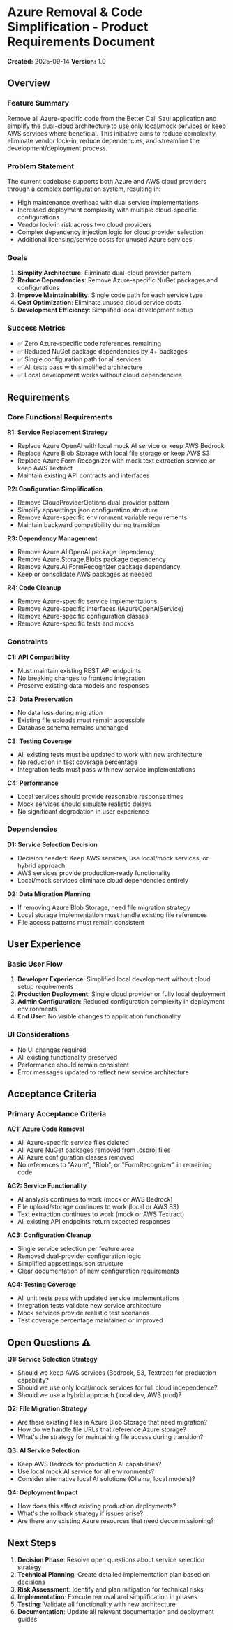 # Azure Removal & Code Simplification - Product Requirements Document

**Created:** 2025-09-14
**Version:** 1.0

## Overview

### Feature Summary
Remove all Azure-specific code from the Better Call Saul application and simplify the dual-cloud architecture to use only local/mock services or keep AWS services where beneficial. This initiative aims to reduce complexity, eliminate vendor lock-in, reduce dependencies, and streamline the development/deployment process.

### Problem Statement
The current codebase supports both Azure and AWS cloud providers through a complex configuration system, resulting in:
- High maintenance overhead with dual service implementations
- Increased deployment complexity with multiple cloud-specific configurations
- Vendor lock-in risk across two cloud providers
- Complex dependency injection logic for cloud provider selection
- Additional licensing/service costs for unused Azure services

### Goals
1. **Simplify Architecture**: Eliminate dual-cloud provider pattern
2. **Reduce Dependencies**: Remove Azure-specific NuGet packages and configurations
3. **Improve Maintainability**: Single code path for each service type
4. **Cost Optimization**: Eliminate unused cloud service costs
5. **Development Efficiency**: Simplified local development setup

### Success Metrics
- ✅ Zero Azure-specific code references remaining
- ✅ Reduced NuGet package dependencies by 4+ packages
- ✅ Single configuration path for all services
- ✅ All tests pass with simplified architecture
- ✅ Local development works without cloud dependencies

## Requirements

### Core Functional Requirements

**R1: Service Replacement Strategy**
- Replace Azure OpenAI with local mock AI service or keep AWS Bedrock
- Replace Azure Blob Storage with local file storage or keep AWS S3
- Replace Azure Form Recognizer with mock text extraction service or keep AWS Textract
- Maintain existing API contracts and interfaces

**R2: Configuration Simplification**
- Remove CloudProviderOptions dual-provider pattern
- Simplify appsettings.json configuration structure
- Remove Azure-specific environment variable requirements
- Maintain backward compatibility during transition

**R3: Dependency Management**
- Remove Azure.AI.OpenAI package dependency
- Remove Azure.Storage.Blobs package dependency
- Remove Azure.AI.FormRecognizer package dependency
- Keep or consolidate AWS packages as needed

**R4: Code Cleanup**
- Remove Azure-specific service implementations
- Remove Azure-specific interfaces (IAzureOpenAIService)
- Remove Azure-specific configuration classes
- Remove Azure-specific tests and mocks

### Constraints

**C1: API Compatibility**
- Must maintain existing REST API endpoints
- No breaking changes to frontend integration
- Preserve existing data models and responses

**C2: Data Preservation**
- No data loss during migration
- Existing file uploads must remain accessible
- Database schema remains unchanged

**C3: Testing Coverage**
- All existing tests must be updated to work with new architecture
- No reduction in test coverage percentage
- Integration tests must pass with new service implementations

**C4: Performance**
- Local services should provide reasonable response times
- Mock services should simulate realistic delays
- No significant degradation in user experience

### Dependencies

**D1: Service Selection Decision**
- Decision needed: Keep AWS services, use local/mock services, or hybrid approach
- AWS services provide production-ready functionality
- Local/mock services eliminate cloud dependencies entirely

**D2: Data Migration Planning**
- If removing Azure Blob Storage, need file migration strategy
- Local storage implementation must handle existing file references
- File access patterns must remain consistent

## User Experience

### Basic User Flow
1. **Developer Experience**: Simplified local development without cloud setup requirements
2. **Production Deployment**: Single cloud provider or fully local deployment
3. **Admin Configuration**: Reduced configuration complexity in deployment environments
4. **End User**: No visible changes to application functionality

### UI Considerations
- No UI changes required
- All existing functionality preserved
- Performance should remain consistent
- Error messages updated to reflect new service architecture

## Acceptance Criteria

### Primary Acceptance Criteria

**AC1: Azure Code Removal**
- All Azure-specific service files deleted
- All Azure NuGet packages removed from .csproj files
- All Azure configuration classes removed
- No references to "Azure", "Blob", or "FormRecognizer" in remaining code

**AC2: Service Functionality**
- AI analysis continues to work (mock or AWS Bedrock)
- File upload/storage continues to work (local or AWS S3)
- Text extraction continues to work (mock or AWS Textract)
- All existing API endpoints return expected responses

**AC3: Configuration Cleanup**
- Single service selection per feature area
- Removed dual-provider configuration logic
- Simplified appsettings.json structure
- Clear documentation of new configuration requirements

**AC4: Testing Coverage**
- All unit tests pass with updated service implementations
- Integration tests validate new service architecture
- Mock services provide realistic test scenarios
- Test coverage percentage maintained or improved

## Open Questions ⚠️

**Q1: Service Selection Strategy**
- Should we keep AWS services (Bedrock, S3, Textract) for production capability?
- Should we use only local/mock services for full cloud independence?
- Should we use a hybrid approach (local dev, AWS prod)?

**Q2: File Migration Strategy**
- Are there existing files in Azure Blob Storage that need migration?
- How do we handle file URLs that reference Azure storage?
- What's the strategy for maintaining file access during transition?

**Q3: AI Service Selection**
- Keep AWS Bedrock for production AI capabilities?
- Use local mock AI service for all environments?
- Consider alternative local AI solutions (Ollama, local models)?

**Q4: Deployment Impact**
- How does this affect existing production deployments?
- What's the rollback strategy if issues arise?
- Are there any existing Azure resources that need decommissioning?

## Next Steps

1. **Decision Phase**: Resolve open questions about service selection strategy
2. **Technical Planning**: Create detailed implementation plan based on decisions
3. **Risk Assessment**: Identify and plan mitigation for technical risks
4. **Implementation**: Execute removal and simplification in phases
5. **Testing**: Validate all functionality with new architecture
6. **Documentation**: Update all relevant documentation and deployment guides